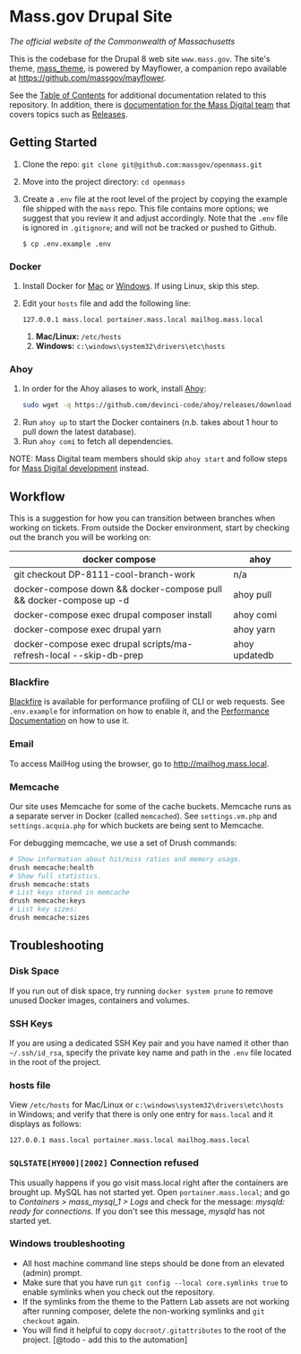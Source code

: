 # Mass.gov Drupal Site

_The official website of the Commonwealth of Massachusetts_

This is the codebase for the Drupal 8 web site `www.mass.gov`. The site's theme, [mass_theme](https://github.com/massgov/openmass/blob/develop/docroot/themes/custom/mass_theme/README.md), is powered by Mayflower, a companion repo available at https://github.com/massgov/mayflower.

See the [Table of Contents](/docs/README.md) for additional documentation related to this repository. In addition, there is [documentation for the Mass Digital team](https://github.com/massgov/DS-Infrastructure/blob/develop/docs/massgov/README.md) that covers topics such as [Releases](https://github.com/massgov/DS-Infrastructure/blob/develop/docs/massgov/release.md). 

## Getting Started

1. Clone the repo: `git clone git@github.com:massgov/openmass.git`

1. Move into the project directory: `cd openmass`

1. Create a `.env` file at the root level of the project by copying the example file shipped with the `mass` repo. This file contains more options; we suggest that you review it and adjust accordingly. Note that the `.env` file is ignored in `.gitignore`; and will not be tracked or pushed to Github.
    ```
    $ cp .env.example .env
    ```

### Docker

1. Install Docker for [Mac](https://docs.docker.com/docker-for-mac/install/) or [Windows](https://docs.docker.com/docker-for-windows/install/). If using Linux, skip this step.

1. Edit your `hosts` file and add the following line:
    ```
    127.0.0.1 mass.local portainer.mass.local mailhog.mass.local
    ```
    1. **Mac/Linux:** `/etc/hosts`
    1. **Windows:** `c:\windows\system32\drivers\etc\hosts`
    
### Ahoy

1. In order for the Ahoy aliases to work, install [Ahoy](https://github.com/ahoy-cli/ahoy):
    ```bash
    sudo wget -q https://github.com/devinci-code/ahoy/releases/download/2.0.0/ahoy-bin-darwin-amd64 -O /usr/local/bin/ahoy && sudo chown $USER /usr/local/bin/ahoy && chmod +x /usr/local/bin/ahoy
    ```
1. Run `ahoy up` to start the Docker containers (n.b. takes about 1 hour to pull down the latest database). 
1. Run `ahoy comi` to fetch all dependencies.

NOTE: Mass Digital team members should skip `ahoy start` and follow steps for [Mass Digital development](https://github.com/massgov/DS-Infrastructure/blob/develop/docs/massgov/development-massgov-team.md) instead.


## Workflow

This is a suggestion for how you can transition between branches when working on tickets. From outside the Docker environment, start by checking out the branch you will be working on:

| docker compose                                                     | ahoy          |
| ------------------------------------------------------------------ | ------------- |
| git checkout DP-8111-cool-branch-work                              | n/a           |
| docker-compose down && docker-compose pull && docker-compose up -d | ahoy pull     |
| docker-compose exec drupal composer install                        | ahoy comi     |
| docker-compose exec drupal yarn                                    | ahoy yarn     |
| docker-compose exec drupal scripts/ma-refresh-local --skip-db-prep | ahoy updatedb |



### Blackfire

[Blackfire](http://blackfire.io/) is available for performance profiling of CLI or web requests. See `.env.example` for information on how to enable it, and the [Performance Documentation](https://github.com/massgov/DS-Infrastructure/blob/develop/docs/massgov/Performance.md#running-blackfire) on how to use it.

### Email

To access MailHog using the browser, go to http://mailhog.mass.local.

### Memcache

Our site uses Memcache for some of the cache buckets. Memcache runs as a separate server in Docker (called `memcached`). See `settings.vm.php` and `settings.acquia.php` for which buckets are being sent to Memcache.

For debugging memcache, we use a set of Drush commands:

```bash
# Show information about hit/miss ratios and memory usage.
drush memcache:health
# Show full statistics.
drush memcache:stats
# List keys stored in memcache
drush memcache:keys
# List key sizes:
drush memcache:sizes
```
## Troubleshooting

### Disk Space

If you run out of disk space, try running `docker system prune` to remove unused Docker images, containers and volumes.

### SSH Keys

If you are using a dedicated SSH Key pair and you have named it other than `~/.ssh/id_rsa`, specify the private key name and path in the `.env` file located in the root of the project.

### hosts file

View `/etc/hosts` for Mac/Linux or `c:\windows\system32\drivers\etc\hosts` in Windows; and verify that there is only one entry for `mass.local` and it displays as follows:

```
127.0.0.1 mass.local portainer.mass.local mailhog.mass.local
```

### `SQLSTATE[HY000][2002]` Connection refused

This usually happens if you go visit mass.local right after the containers are brought up. MySQL has not started yet. Open `portainer.mass.local`; and go to _Containers > mass_mysql_1 > Logs_ and check for the message: _mysqld: ready for connections._ If you don't see this message, _mysqld_ has not started yet.


### Windows troubleshooting

- All host machine command line steps should be done from an elevated (admin) prompt.
- Make sure that you have run `git config --local core.symlinks true` to enable symlinks when
  you check out the repository.
- If the symlinks from the theme to the Pattern Lab assets are not working after running composer,
  delete the non-working symlinks and `git checkout` again.
- You will find it helpful to copy `docroot/.gitattributes` to the root of the project. [@todo - add this to the automation]
